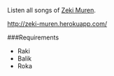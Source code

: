Listen all songs of [Zeki Muren](http://en.wikipedia.org/wiki/Zeki_M%C3%BCren). 

http://zeki-muren.herokuapp.com/

###Requirements 

- Raki
- Balik
- Roka
